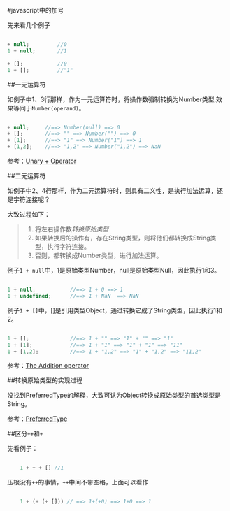 #javascript中的加号

先来看几个例子

````javascript

+ null;			//0
1 + null;		//1

+ [];  			//0
1 + []; 		//"1"

`````

##一元运算符

如例子中1、3行那样，作为一元运算符时，将操作数强制转换为Number类型,效果等同于`Number(operand)`。

````javascript

+ null;		//==> Number(null) ==> 0
+ [];		//==> "" ==> Number("") ==> 0
+ [1];		//==> "1" ==> Number("1") ==> 1
+ [1,2];	//==> "1,2" ==> Number("1,2") ==> NaN

`````

参考：[Unary + Operator](http://www.ecma-international.org/ecma-262/6.0/#sec-unary-plus-operator)

##二元运算符

如例子中2、4行那样，作为二元运算符时，则具有二义性，是执行加法运算，还是字符连接呢？

大致过程如下：
>1. 将左右操作数*转换原始类型*
>2. 如果转换后的操作有，存在String类型，则将他们都转换成String类型，执行字符连接。
>3. 否则，都转换成Number类型，进行加法运算。

例子`1 + null`中，1是原始类型Number，null是原始类型Null，因此执行1和3。

````javascript

1 + null;			//==> 1 + 0	==> 1
1 + undefined;		//==> 1 + NaN  ==> NaN

`````

例子`1 + []`中，[]是引用类型Object，通过转换它成了String类型，因此执行1和2。

````javascript

1 + []; 			//==> 1 + "" ==> "1" + "" ==> "1"
1 + [1]; 			//==> 1 + "1" ==> "1" + "1" ==> "11"
1 + [1,2]; 			//==> 1 + "1,2" ==> "1" + "1,2" ==> "11,2"

`````

参考：[The Addition operator](http://www.ecma-international.org/ecma-262/6.0/#sec-addition-operator-plus)

##转换原始类型的实现过程

没找到PreferredType的解释，大致可认为Object转换成原始类型的首选类型是String。

参考：[PreferredType](http://www.ecma-international.org/ecma-262/6.0/#sec-toprimitive)

##区分`++`和`+`

先看例子：

````javascript

	1 + + + [] //1

````

压根没有`++`的事情，`++`中间不带空格，上面可以看作

````javascript

	1 + (+ (+ [])) // ==> 1+(+0) ==> 1+0 ==> 1 

````